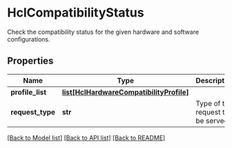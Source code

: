 # HclCompatibilityStatus

Check the compatibility status for the given hardware and software configurations. 
## Properties
Name | Type | Description | Notes
------------ | ------------- | ------------- | -------------
**profile_list** | [**list[HclHardwareCompatibilityProfile]**](HclHardwareCompatibilityProfile.md) |  | [optional] 
**request_type** | **str** | Type of the request to be served.    | [optional] [default to 'FillSupportedVersions']

[[Back to Model list]](../README.md#documentation-for-models) [[Back to API list]](../README.md#documentation-for-api-endpoints) [[Back to README]](../README.md)


